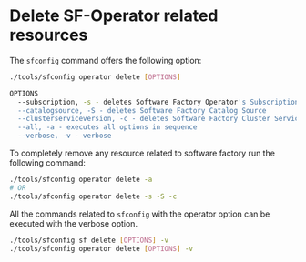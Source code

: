 # Delete SF-Operator related resources

The `sfconfig` command offers the following option:

```sh
./tools/sfconfig operator delete [OPTIONS]

OPTIONS
  --subscription, -s - deletes Software Factory Operator's Subscription
  --catalogsource, -S - deletes Software Factory Catalog Source
  --clusterserviceversion, -c - deletes Software Factory Cluster Service Version
  --all, -a - executes all options in sequence
  --verbose, -v - verbose
```

To completely remove any resource related to software factory run the following command:

```sh
./tools/sfconfig operator delete -a
# OR
./tools/sfconfig operator delete -s -S -c
```

All the commands related to `sfconfig` with the operator option can be executed with the verbose option.

```sh
./tools/sfconfig sf delete [OPTIONS] -v
./tools/sfconfig operator delete [OPTIONS] -v
```